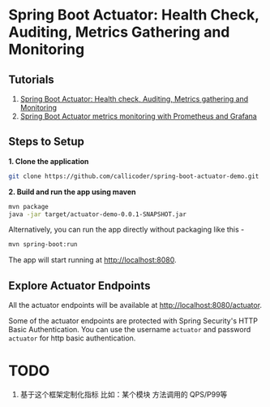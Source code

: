 # Spring Boot Actuator: Health Check, Auditing, Metrics Gathering and Monitoring 

## Tutorials 

1. [Spring Boot Actuator: Health check, Auditing, Metrics gathering and Monitoring](https://www.callicoder.com/spring-boot-actuator/)
2. [Spring Boot Actuator metrics monitoring with Prometheus and Grafana](https://www.callicoder.com/spring-boot-actuator-metrics-monitoring-dashboard-prometheus-grafana/)

## Steps to Setup

**1. Clone the application**

```bash
git clone https://github.com/callicoder/spring-boot-actuator-demo.git
```

**2. Build and run the app using maven**

```bash
mvn package
java -jar target/actuator-demo-0.0.1-SNAPSHOT.jar
```

Alternatively, you can run the app directly without packaging like this -

```bash
mvn spring-boot:run
```

The app will start running at <http://localhost:8080>.

## Explore Actuator Endpoints

All the actuator endpoints will be available at <http://localhost:8080/actuator>.

Some of the actuator endpoints are protected with Spring Security's HTTP Basic Authentication. You can use the username `actuator` and password `actuator` for http basic authentication.



# TODO
1. 基于这个框架定制化指标 比如：某个模块 方法调用的 QPS/P99等